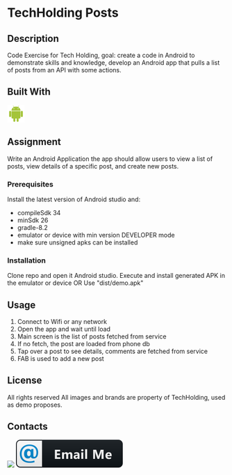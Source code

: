 # TechHolding Posts

## Description

Code Exercise for Tech Holding, goal: create a code in Android to demonstrate skills and knowledge, 
develop an Android app that pulls a list of posts from an API with some actions.

## Built With
<img src="https://raw.githubusercontent.com/devicons/devicon/master/icons/android/android-original.svg" height="40px" width="40px" />

## Assignment

Write an Android Application the app should allow users to view a list of posts, view details of a specific post, and create new posts.

### Prerequisites

Install the latest version of Android studio and:
- compileSdk 34
- minSdk 26
- gradle-8.2
- emulator or device with min version DEVELOPER mode
- make sure unsigned apks can be installed

### Installation

Clone repo and open it Android studio.
Execute and install generated APK in the emulator or device
OR
Use "dist/demo.apk"

## Usage

1. Connect to Wifi or any network
2. Open the app and wait until load
3. Main screen is the list of posts fetched from service
4. If no fetch, the post are loaded from phone db
5. Tap over a post to see details, comments are fetched from service
6. FAB is used to add a new post


## License

All rights reserved
All images and brands are property of TechHolding, used as demo proposes.

## Contacts

<a href="https://www.linkedin.com/in/pedro-daniel-gg/"><img src="https://img.shields.io/badge/LinkedIn-0077B5?style=for-the-badge&logo=linkedin&logoColor=white" /></a>  <a href="mailto:dany.el553@gmail.com"><img src=https://raw.githubusercontent.com/johnturner4004/readme-generator/master/src/components/assets/images/email_me_button_icon_151852.svg /></a>
